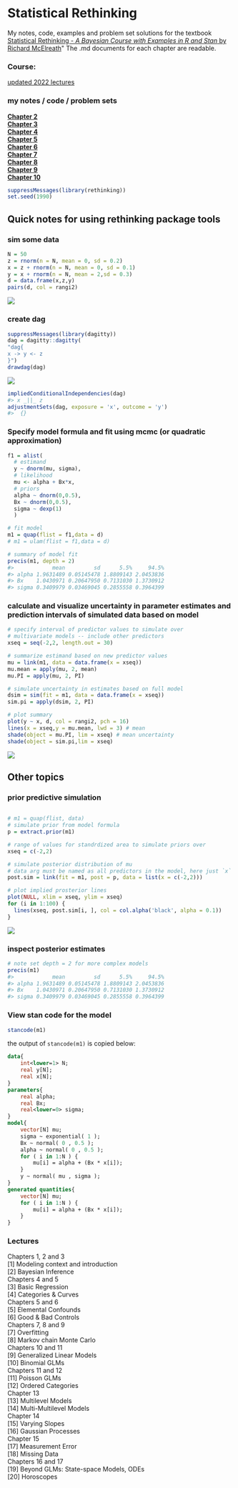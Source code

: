 
<!-- README.md is generated from README.Rmd. Please edit that file -->

# Statistical Rethinking

<!-- badges: start -->

<!-- badges: end -->

My notes, code, examples and problem set solutions for the textbook
[Statistical Rethinking - *A Bayesian Course with Examples in R and
Stan* by Richard
McElreath](https://xcelab.net/rm/statistical-rethinking/)" The .md
documents for each chapter are readable.

### Course:

[updated 2022
lectures](https://www.youtube.com/playlist?list=PLDcUM9US4XdMROZ57-OIRtIK0aOynbgZN)

### my notes / code / problem sets

[**Chapter 2**](https://github.com/MattPM/Rthink/blob/master/Chapter%202.%20Small%20Worlds%20and%20Large%20Worlds/ch2.md)  
[**Chapter 3**](https://github.com/MattPM/Rthink/blob/master/Chapter%203.%20Sampling%20the%20Imaginary/ch3.md)  
[**Chapter 4**](https://github.com/MattPM/Rthink/blob/master/Chapter%204.%20Geocentric%20Models/Ch4.md)  
[**Chapter 5**](https://github.com/MattPM/Rthink/blob/master/Chapter%205.%20DAGs%20multiple%20regression%20causal%20inference/ch5.md)  
[**Chapter 6**](https://github.com/MattPM/Rthink/blob/master/Chapter%206.%20bias%20colineariry%20berkson's%2C%20simpsons%20paradox%20types%20of%20bias/ch6.md)  
[**Chapter 7**](https://github.com/MattPM/Rthink/blob/master/Chapter%207.%20model%20selection%20information%20theory%20entropy%20cross%20validation/ch7.md)  
[**Chapter 8**](https://github.com/MattPM/Rthink/blob/master/chapter%208.%20interactions%20discrete%20and%20continuous/ch8.md)  
[**Chapter 9**](https://github.com/MattPM/Rthink/blob/master/Chapter%209.%20Markov%20Chain%20Monte%20Carlo/ch9.md)  
[**Chapter 10**](https://github.com/MattPM/Rthink/blob/master/Chapter%2010.%20GLMs%20and%20maximum%20entropy/ch10.md)  
<!-- [**Chapter 11**]()   --> <!-- [**Chapter 12**]()   -->
<!-- [**Chapter 13**]()   --> <!-- [**Chapter 14**]()   -->
<!-- [**Chapter 15**]()   -->

``` r
suppressMessages(library(rethinking))
set.seed(1990)
```

## Quick notes for using rethinking package tools

### sim some data

``` r
N = 50
z = rnorm(n = N, mean = 0, sd = 0.2)
x = z + rnorm(n = N, mean = 0, sd = 0.1)
y = x + rnorm(n = N, mean = 2,sd = 0.3)
d = data.frame(x,z,y)
pairs(d, col = rangi2)
```

![](README_files/figure-gfm/unnamed-chunk-3-1.png)<!-- -->

### create dag

``` r
suppressMessages(library(dagitty))
dag = dagitty::dagitty(
"dag{
x -> y <- z
}")
drawdag(dag)
```

![](README_files/figure-gfm/unnamed-chunk-4-1.png)<!-- -->

``` r
impliedConditionalIndependencies(dag)
#> x _||_ z
adjustmentSets(dag, exposure = 'x', outcome = 'y')
#>  {}
```

### Specify model formula and fit using mcmc (or quadratic approximation)

``` r
f1 = alist( 
  # estimand
  y ~ dnorm(mu, sigma),
  # likelihood
  mu <- alpha + Bx*x, 
  # priors 
  alpha ~ dnorm(0,0.5), 
  Bx ~ dnorm(0,0.5), 
  sigma ~ dexp(1)
  )

# fit model 
m1 = quap(flist = f1,data = d)
# m1 = ulam(flist = f1,data = d)

# summary of model fit
precis(m1, depth = 2)
#>            mean         sd      5.5%     94.5%
#> alpha 1.9631489 0.05145478 1.8809143 2.0453836
#> Bx    1.0430971 0.20647950 0.7131030 1.3730912
#> sigma 0.3409979 0.03469045 0.2855558 0.3964399
```

### calculate and visualize uncertainty in parameter estimates and prediction intervals of simulated data based on model

``` r
# specify interval of predictor values to simulate over
# multivariate models -- include other predictors 
xseq = seq(-2,2, length.out = 30)

# summarize estimand based on new predictor values
mu = link(m1, data = data.frame(x = xseq))
mu.mean = apply(mu, 2, mean)
mu.PI = apply(mu, 2, PI)

# simulate uncertainty in estimates based on full model 
dsim = sim(fit = m1, data = data.frame(x = xseq))
sim.pi = apply(dsim, 2, PI)

# plot summary
plot(y ~ x, d, col = rangi2, pch = 16)
lines(x = xseq,y = mu.mean, lwd = 3) # mean
shade(object = mu.PI, lim = xseq) # mean uncertainty
shade(object = sim.pi,lim = xseq)
```

![](README_files/figure-gfm/unnamed-chunk-6-1.png)<!-- -->

## Other topics

### prior predictive simulation

``` r

# m1 = quap(flist, data)
# simulate prior from model formula 
p = extract.prior(m1)

# range of values for standrdized area to simulate priors over 
xseq = c(-2,2)

# simulate posterior distribution of mu
# data arg must be named as all predictors in the model, here just `x`
post.sim = link(fit = m1, post = p, data = list(x = c(-2,2)))

# plot implied prosterior lines 
plot(NULL, xlim = xseq, ylim = xseq)
for (i in 1:100) {
  lines(xseq, post.sim[i, ], col = col.alpha('black', alpha = 0.1))
}
```

![](README_files/figure-gfm/unnamed-chunk-7-1.png)<!-- -->

### inspect posterior estimates

``` r
# note set depth = 2 for more complex models 
precis(m1)
#>            mean         sd      5.5%     94.5%
#> alpha 1.9631489 0.05145478 1.8809143 2.0453836
#> Bx    1.0430971 0.20647950 0.7131030 1.3730912
#> sigma 0.3409979 0.03469045 0.2855558 0.3964399
```

### View stan code for the model

``` r
stancode(m1)
```

the output of `stancode(m1)` is copied below:

``` stan
data{
    int<lower=1> N;
    real y[N];
    real x[N];
}
parameters{
    real alpha;
    real Bx;
    real<lower=0> sigma;
}
model{
    vector[N] mu;
    sigma ~ exponential( 1 );
    Bx ~ normal( 0 , 0.5 );
    alpha ~ normal( 0 , 0.5 );
    for ( i in 1:N ) {
        mu[i] = alpha + (Bx * x[i]);
    }
    y ~ normal( mu , sigma );
}
generated quantities{
    vector[N] mu;
    for ( i in 1:N ) {
        mu[i] = alpha + (Bx * x[i]);
    }
}
```

### Lectures

Chapters 1, 2 and 3  
\[1\] Modeling context and introduction  
\[2\] Bayesian Inference  
Chapters 4 and 5  
\[3\] Basic Regression  
\[4\] Categories & Curves  
Chapters 5 and 6  
\[5\] Elemental Confounds  
\[6\] Good & Bad Controls  
Chapters 7, 8 and 9  
\[7\] Overfitting  
\[8\] Markov chain Monte Carlo  
Chapters 10 and 11  
\[9\] Generalized Linear Models  
\[10\] Binomial GLMs  
Chapters 11 and 12  
\[11\] Poisson GLMs  
\[12\] Ordered Categories  
Chapter 13  
\[13\] Multilevel Models  
\[14\] Multi-Multilevel Models  
Chapter 14  
\[15\] Varying Slopes  
\[16\] Gaussian Processes  
Chapter 15  
\[17\] Measurement Error  
\[18\] Missing Data  
Chapters 16 and 17  
\[19\] Beyond GLMs: State-space Models, ODEs  
\[20\] Horoscopes
